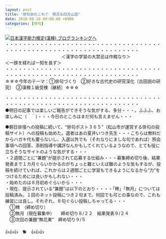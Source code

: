 ```yaml
---
layout: post
title: "俳句あれこれ⑦　現況＆四方山話"
date: 2018-08-18 00:00:00 +0900
categories: [俳句]
---
```


[![](/syuusyuu9701/assets/images/俳句あれこれ⑦-現況＆四方山話-br_c_3028_1.gif)](http://blog.with2.net/link.php?1659096:3028 "日本漢字能力検定(漢検) ブログランキングへ")[日本漢字能力検定(漢検) ブログランキングへ](http://blog.with2.net/link.php?1659096:3028)  
・・・・・・・・・・・・・・・・・・・・・・・・・・・・・・・・・・・・・・・・・・・・・・・・・・・・・・・・・・・・・・・・・・・  
　　　　　　　　　　　　　＜漢字の学習の大禁忌は作輟なり＞　　　　　　　　　＜一跌を経れば一知を長ず＞  
・・・・・・・・・・・・・・・・・・・・・・・・・・・・・・・・・・・・・・・・・・・・・・・・・・・・・・・・・・・・・・・・・・・  
☆☆☆今年のテーマ：①俳句づくり　②好きな古代史の研究深化（古田説の研究）　③漢検１級受検（継続）☆☆☆  
  
・・・・・・・・・・・・・・・・・・・・・・・・・・・・・・・・・・・・・・・・・・・・・・・・・・・・・・・・・・・・・・・・・・・  
●明日の記事では楽しいご報告ができそうな気がする、多分・・・。ふふふ、お楽しみに（＾＾）・・・今日のところはまだ何も言えません・・・  
  
●朝日俳壇への投稿に続いて、“俳句ポスト３６５”（松山市が運営する俳句の投稿サイト）への投稿も始めた。選者はあの夏井いつき先生・・・こちらは無料だからハガキ代も要らないし、入選以外でも（それなりにましな句であれば）照会事項への回答、添削指導や講評なんかもしてくれているようなので、とても役に立ちそうなサイトのような気がする・・・  
・２週間ごとに“兼題”が提示されて応募する仕組み・・・募集締め切り後、結果発表まで１カ月ぐらいかかるのがちょっと難といえば難のような気もするが、投稿を続けていれば、これからは２週間ごとに学習もできるようになるから“力”をつけるためには良いかもしれない・・・  
・始めたのは８月初めぐらいから・・・  
・現在、提示されている“兼題”は以下のとおり・・・・「稗」「無月」については投稿済み。１回のネット投稿につき２句まで。何回でも可との事なので、これも練習には良し。それぞれ、８句ぐらい投稿しちゃってる・・・  
　①稗　（締め切り）  
　②無月（現在募集中）　　締め切り８/２２　結果発表９/２４  
　③次回の兼題“無花果”　締め切り９/５  
　  
👍👍👍　🐕　👍👍👍